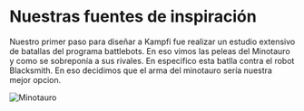 Nuestras fuentes de inspiración
==============================

Nuestro primer paso para diseñar a Kampfi fue realizar un estudio extensivo de batallas del programa battlebots. En eso vimos las peleas del Minotauro y como se sobreponía a sus rivales.
En especifico esta batlla contra el robot Blacksmith. En eso decidimos que el arma del minotauro sería nuestra mejor opcion.

![Minotauro](/multimedia/Minotauro.jpeg)





